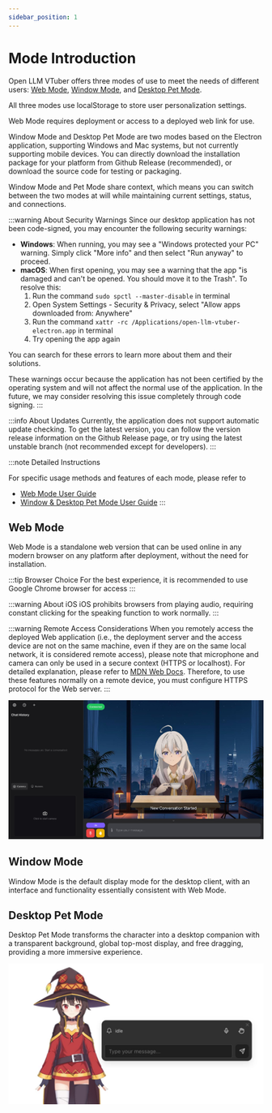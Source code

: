 ```yaml
---
sidebar_position: 1
---
```


# Mode Introduction

Open LLM VTuber offers three modes of use to meet the needs of different users: [Web Mode](web), [Window Mode](web), and [Desktop Pet Mode](pet).

All three modes use localStorage to store user personalization settings.

Web Mode requires deployment or access to a deployed web link for use.

Window Mode and Desktop Pet Mode are two modes based on the Electron application, supporting Windows and Mac systems, but not currently supporting mobile devices. You can directly download the installation package for your platform from Github Release (recommended), or download the source code for testing or packaging.

Window Mode and Pet Mode share context, which means you can switch between the two modes at will while maintaining current settings, status, and connections.

:::warning About Security Warnings
Since our desktop application has not been code-signed, you may encounter the following security warnings:

- **Windows**: When running, you may see a "Windows protected your PC" warning. Simply click "More info" and then select "Run anyway" to proceed.
- **macOS**: When first opening, you may see a warning that the app "is damaged and can't be opened. You should move it to the Trash". To resolve this:
  1. Run the command `sudo spctl --master-disable` in terminal
  2. Open System Settings - Security & Privacy, select "Allow apps downloaded from: Anywhere"
  3. Run the command `xattr -rc /Applications/open-llm-vtuber-electron.app` in terminal
  4. Try opening the app again

You can search for these errors to learn more about them and their solutions.

These warnings occur because the application has not been certified by the operating system and will not affect the normal use of the application. In the future, we may consider resolving this issue completely through code signing.
:::

:::info About Updates
Currently, the application does not support automatic update checking. To get the latest version, you can follow the version release information on the Github Release page, or try using the latest unstable branch (not recommended except for developers).
:::

:::note Detailed Instructions

For specific usage methods and features of each mode, please refer to
- [Web Mode User Guide](./web.md)
- [Window & Desktop Pet Mode User Guide](./electron.md)
:::

## Web Mode

Web Mode is a standalone web version that can be used online in any modern browser on any platform after deployment, without the need for installation.

:::tip Browser Choice
For the best experience, it is recommended to use Google Chrome browser for access
:::

:::warning About iOS
iOS prohibits browsers from playing audio, requiring constant clicking for the speaking function to work normally.
:::

:::warning Remote Access Considerations
When you remotely access the deployed Web application (i.e., the deployment server and the access device are not on the same machine, even if they are on the same local network, it is considered remote access), please note that microphone and camera can only be used in a secure context (HTTPS or localhost). For detailed explanation, please refer to [MDN Web Docs](https://developer.mozilla.org/en-US/docs/Web/Security/Secure_Contexts). Therefore, to use these features normally on a remote device, you must configure HTTPS protocol for the Web server.
:::

![](img/mode/web.jpg)

## Window Mode

Window Mode is the default display mode for the desktop client, with an interface and functionality essentially consistent with Web Mode.

## Desktop Pet Mode

Desktop Pet Mode transforms the character into a desktop companion with a transparent background, global top-most display, and free dragging, providing a more immersive experience.

![](img/mode/pet.jpg)
